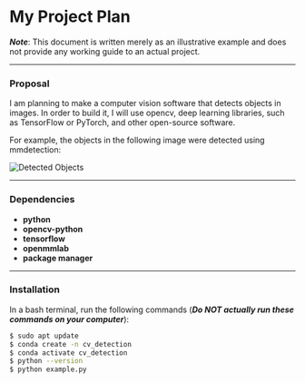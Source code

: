 # My Project Plan

**_Note_**: This document is written merely as an illustrative example and does not provide any working guide to an actual project.

---

### Proposal

I am planning to make a computer vision software that detects objects in images. In order to build it, I will use opencv, deep learning libraries, such as TensorFlow or PyTorch, and other open-source software.

For example, the objects in the following image were detected using mmdetection:

![Detected Objects](https://user-images.githubusercontent.com/12907710/137271636-56ba1cd2-b110-4812-8221-b4c120320aa9.png)

---

### Dependencies

- **python**
- **opencv-python**
- **tensorflow**
- **openmmlab**
- **package manager**

---

### Installation

In a bash terminal, run the following commands (**_Do NOT actually run these commands on your computer_**):

```bash
$ sudo apt update
$ conda create -n cv_detection
$ conda activate cv_detection
$ python --version
$ python example.py
